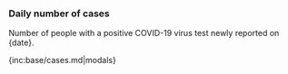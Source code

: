 ### Daily number of cases 

Number of people with a positive COVID-19 virus test newly reported on {date}.

{inc:base/cases.md|modals}